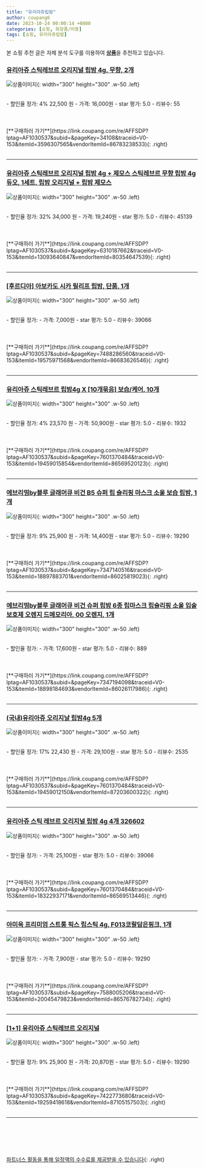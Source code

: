 ```yaml
---
title: "유리아쥬립밤"
author: coupang6
date: 2023-10-24 00:00:14 +0800
categories: [쇼핑, 화장품/미용]
tags: [쇼핑, 유리아쥬립밤]
---
```


본 쇼핑 추천 글은 자체 분석 도구를 이용하여 [**상품**](https://link.coupang.com/a/bao1ui)을 추천하고 있습니다.

### [유리아쥬 스틱레브르 오리지널 립밤 4g, 무향, 2개](https://link.coupang.com/re/AFFSDP?lptag=AF1030537&subid=&pageKey=34108&traceid=V0-153&itemId=3596307565&vendorItemId=86783238533)

![상품이미지](https://thumbnail10.coupangcdn.com/thumbnails/remote/230x230ex/image/vendor_inventory/7b64/0806754e6f865bec1945383ffa18220a113e8436dcf64a39d1d0373b15a0.jpg){: width="300" height="300" .w-50 .left}


<br>
- 할인율 정가: 4%  22,500   원
- 가격: 16,000원
- star 평가: 5.0
- 리뷰수: 55
<br>
<br>
<br>
<br>
[**구매하러 가기**](https://link.coupang.com/re/AFFSDP?lptag=AF1030537&subid=&pageKey=34108&traceid=V0-153&itemId=3596307565&vendorItemId=86783238533){: .right}
<br>
<br>

---

### [유리아쥬 스틱레브르 오리지널 립밤 4g + 제모스 스틱레브르 무향 립밤 4g 듀오, 1세트, 립밤 오리지널 + 립밤 제모스](https://link.coupang.com/re/AFFSDP?lptag=AF1030537&subid=&pageKey=6310187662&traceid=V0-153&itemId=13093640847&vendorItemId=80354647539)

![상품이미지](https://thumbnail9.coupangcdn.com/thumbnails/remote/230x230ex/image/retail/images/1839517209459528-98758c66-2165-4486-b50b-acca8af6fc83.jpg){: width="300" height="300" .w-50 .left}


<br>
- 할인율 정가: 32%  34,000   원
- 가격: 19,240원
- star 평가: 5.0
- 리뷰수: 45139
<br>
<br>
<br>
<br>
[**구매하러 가기**](https://link.coupang.com/re/AFFSDP?lptag=AF1030537&subid=&pageKey=6310187662&traceid=V0-153&itemId=13093640847&vendorItemId=80354647539){: .right}
<br>
<br>

---

### [[후르디아] 아보카도 시카 릴리프 립밤, 단품, 1개](https://link.coupang.com/re/AFFSDP?lptag=AF1030537&subid=&pageKey=7488286560&traceid=V0-153&itemId=19575971568&vendorItemId=86683626546)

![상품이미지](https://thumbnail10.coupangcdn.com/thumbnails/remote/230x230ex/image/vendor_inventory/3c6c/39ba3230ad4a4ba90f93eb38d4b16309fa8eeb7c5eb0d86b8f8f92f53a8c.jpg){: width="300" height="300" .w-50 .left}


<br>
- 할인율 정가: 
- 가격: 7,000원
- star 평가: 5.0
- 리뷰수: 39066
<br>
<br>
<br>
<br>
[**구매하러 가기**](https://link.coupang.com/re/AFFSDP?lptag=AF1030537&subid=&pageKey=7488286560&traceid=V0-153&itemId=19575971568&vendorItemId=86683626546){: .right}
<br>
<br>

---

### [유리아쥬 스틱레브르 립밤4g X [10개묶음] 보습/케어, 10개](https://link.coupang.com/re/AFFSDP?lptag=AF1030537&subid=&pageKey=7601370484&traceid=V0-153&itemId=19459015854&vendorItemId=86569520123)

![상품이미지](https://thumbnail7.coupangcdn.com/thumbnails/remote/230x230ex/image/vendor_inventory/78c6/46eadaccdd59d008db2deec80ad6b69981e9eedc63d144cf86dd35703758.jpg){: width="300" height="300" .w-50 .left}


<br>
- 할인율 정가: 4%  23,570   원
- 가격: 50,900원
- star 평가: 5.0
- 리뷰수: 1932
<br>
<br>
<br>
<br>
[**구매하러 가기**](https://link.coupang.com/re/AFFSDP?lptag=AF1030537&subid=&pageKey=7601370484&traceid=V0-153&itemId=19459015854&vendorItemId=86569520123){: .right}
<br>
<br>

---

### [에브리띵by블루 글래머큐 비건 B5 슈퍼 립 슬리핑 마스크 소울 보습 립밤, 1개](https://link.coupang.com/re/AFFSDP?lptag=AF1030537&subid=&pageKey=7347140516&traceid=V0-153&itemId=18897883701&vendorItemId=86025819023)

![상품이미지](https://thumbnail10.coupangcdn.com/thumbnails/remote/230x230ex/image/vendor_inventory/01c5/d2525f4fa116f3fea02292b1fa7a5ca5aefd50d866423f9a2cb1663af3ea.jpg){: width="300" height="300" .w-50 .left}


<br>
- 할인율 정가: 9%  25,900   원
- 가격: 14,400원
- star 평가: 5.0
- 리뷰수: 19290
<br>
<br>
<br>
<br>
[**구매하러 가기**](https://link.coupang.com/re/AFFSDP?lptag=AF1030537&subid=&pageKey=7347140516&traceid=V0-153&itemId=18897883701&vendorItemId=86025819023){: .right}
<br>
<br>

---

### [에브리띵by블루 글래머큐 비건 슈퍼 립밤 6종 립마스크 립슬리핑 소울 입술보호제 오렌지 드메모리아, 00 오렌지, 1개](https://link.coupang.com/re/AFFSDP?lptag=AF1030537&subid=&pageKey=7347194098&traceid=V0-153&itemId=18898184693&vendorItemId=86026117986)

![상품이미지](https://thumbnail10.coupangcdn.com/thumbnails/remote/230x230ex/image/vendor_inventory/9d94/83c887c97bd05323e8961a5863cd4804bbfb9f9b60ec533191166bd20863.jpg){: width="300" height="300" .w-50 .left}


<br>
- 할인율 정가: 
- 가격: 17,600원
- star 평가: 5.0
- 리뷰수: 889
<br>
<br>
<br>
<br>
[**구매하러 가기**](https://link.coupang.com/re/AFFSDP?lptag=AF1030537&subid=&pageKey=7347194098&traceid=V0-153&itemId=18898184693&vendorItemId=86026117986){: .right}
<br>
<br>

---

### [(국내)유리아쥬 오리지날 립밤4g 5개](https://link.coupang.com/re/AFFSDP?lptag=AF1030537&subid=&pageKey=7601370484&traceid=V0-153&itemId=19459012150&vendorItemId=87203600322)

![상품이미지](https://thumbnail6.coupangcdn.com/thumbnails/remote/230x230ex/image/vendor_inventory/7971/04098281ca91cde77c593abb8fdd6e0af57f85d39d56136c03148a5fd6e1.jpg){: width="300" height="300" .w-50 .left}


<br>
- 할인율 정가: 17%  22,430   원
- 가격: 29,100원
- star 평가: 5.0
- 리뷰수: 2535
<br>
<br>
<br>
<br>
[**구매하러 가기**](https://link.coupang.com/re/AFFSDP?lptag=AF1030537&subid=&pageKey=7601370484&traceid=V0-153&itemId=19459012150&vendorItemId=87203600322){: .right}
<br>
<br>

---

### [유리아쥬 스틱 레브르 오리지널 립밤 4g 4개 326602](https://link.coupang.com/re/AFFSDP?lptag=AF1030537&subid=&pageKey=7601370484&traceid=V0-153&itemId=18322937171&vendorItemId=86569513446)

![상품이미지](https://thumbnail7.coupangcdn.com/thumbnails/remote/230x230ex/image/vendor_inventory/7b8d/6e0528b0b7861636f9a3fb85acae559e31b8e01f9a471424e7335d56e880.jpg){: width="300" height="300" .w-50 .left}


<br>
- 할인율 정가: 
- 가격: 25,100원
- star 평가: 5.0
- 리뷰수: 39066
<br>
<br>
<br>
<br>
[**구매하러 가기**](https://link.coupang.com/re/AFFSDP?lptag=AF1030537&subid=&pageKey=7601370484&traceid=V0-153&itemId=18322937171&vendorItemId=86569513446){: .right}
<br>
<br>

---

### [아미옥 프리미엄 스트롱 픽스 립스틱 4g, F013코랄담은핑크, 1개](https://link.coupang.com/re/AFFSDP?lptag=AF1030537&subid=&pageKey=7588005206&traceid=V0-153&itemId=20045479823&vendorItemId=86576782734)

![상품이미지](https://thumbnail6.coupangcdn.com/thumbnails/remote/230x230ex/image/vendor_inventory/1a37/67fb51a95f8c6817b8f41aec48776ff39dbcb597678ded99469c71b661b4.jpg){: width="300" height="300" .w-50 .left}


<br>
- 할인율 정가: 
- 가격: 7,900원
- star 평가: 5.0
- 리뷰수: 19290
<br>
<br>
<br>
<br>
[**구매하러 가기**](https://link.coupang.com/re/AFFSDP?lptag=AF1030537&subid=&pageKey=7588005206&traceid=V0-153&itemId=20045479823&vendorItemId=86576782734){: .right}
<br>
<br>

---

### [[1+1] 유리아쥬 스틱레브르 오리지널](https://link.coupang.com/re/AFFSDP?lptag=AF1030537&subid=&pageKey=7422773680&traceid=V0-153&itemId=19259418618&vendorItemId=87105157503)

![상품이미지](https://thumbnail8.coupangcdn.com/thumbnails/remote/230x230ex/image/vendor_inventory/417c/b9ca7cae348ac0d066f03382e748860c7f918c9ed9d5a864ce9ec212c37f.png){: width="300" height="300" .w-50 .left}


<br>
- 할인율 정가: 9%  25,900   원
- 가격: 20,870원
- star 평가: 5.0
- 리뷰수: 19290
<br>
<br>
<br>
<br>
[**구매하러 가기**](https://link.coupang.com/re/AFFSDP?lptag=AF1030537&subid=&pageKey=7422773680&traceid=V0-153&itemId=19259418618&vendorItemId=87105157503){: .right}
<br>
<br>

---
<br><br><br><br><br> [파트너스 활동을 통해 일정액의 수수료를 제공받을 수 있습니다](https://link.coupang.com/a/bao1ui){: .right}